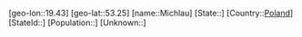 ﻿---
location: [53.25,19.43]
type: City
tags:
- geo/City


SpocWebEntityId: 32464
isDeleted: false
confidential: public

---
[geo-lon::19.43]
[geo-lat::53.25]
[name::Michlau]
[State::]
[Country::[Poland](geo/Continent/Europe/Poland.md)]
[StateId::]
[Population::]
[Unknown::]


